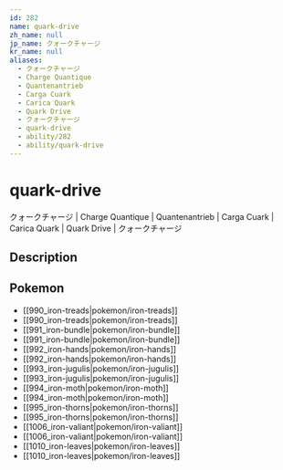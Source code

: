 ```yaml
---
id: 282
name: quark-drive
zh_name: null
jp_name: クォークチャージ
kr_name: null
aliases:
  - クォークチャージ
  - Charge Quantique
  - Quantenantrieb
  - Carga Cuark
  - Carica Quark
  - Quark Drive
  - クォークチャージ
  - quark-drive
  - ability/282
  - ability/quark-drive
---
```

# quark-drive

クォークチャージ | Charge Quantique | Quantenantrieb | Carga Cuark | Carica Quark | Quark Drive | クォークチャージ

## Description



## Pokemon

- [[990_iron-treads|pokemon/iron-treads]]
- [[990_iron-treads|pokemon/iron-treads]]
- [[991_iron-bundle|pokemon/iron-bundle]]
- [[991_iron-bundle|pokemon/iron-bundle]]
- [[992_iron-hands|pokemon/iron-hands]]
- [[992_iron-hands|pokemon/iron-hands]]
- [[993_iron-jugulis|pokemon/iron-jugulis]]
- [[993_iron-jugulis|pokemon/iron-jugulis]]
- [[994_iron-moth|pokemon/iron-moth]]
- [[994_iron-moth|pokemon/iron-moth]]
- [[995_iron-thorns|pokemon/iron-thorns]]
- [[995_iron-thorns|pokemon/iron-thorns]]
- [[1006_iron-valiant|pokemon/iron-valiant]]
- [[1006_iron-valiant|pokemon/iron-valiant]]
- [[1010_iron-leaves|pokemon/iron-leaves]]
- [[1010_iron-leaves|pokemon/iron-leaves]]

